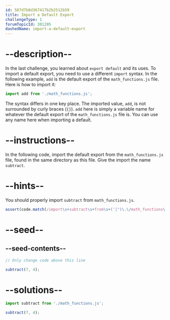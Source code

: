 ```yaml
---
id: 587d7b8d367417b2b2512b59
title: Import a Default Export
challengeType: 1
forumTopicId: 301205
dashedName: import-a-default-export
---
```


# --description--

In the last challenge, you learned about `export default` and its uses. To import a default export, you need to use a different `import` syntax. In the following example, `add` is the default export of the `math_functions.js` file. Here is how to import it:

```js
import add from './math_functions.js';
```

The syntax differs in one key place. The imported value, `add`, is not surrounded by curly braces (`{}`). `add` here is simply a variable name for whatever the default export of the `math_functions.js` file is. You can use any name here when importing a default.

# --instructions--

In the following code, import the default export from the `math_functions.js` file, found in the same directory as this file. Give the import the name `subtract`.

# --hints--

You should properly import `subtract` from `math_functions.js`.

```js
assert(code.match(/import\s+subtract\s+from\s+('|")\.\/math_functions\.js\1/g));
```

# --seed--

## --seed-contents--

```js
// Only change code above this line

subtract(7, 4);
```

# --solutions--

```js
import subtract from './math_functions.js';

subtract(7, 4);
```
